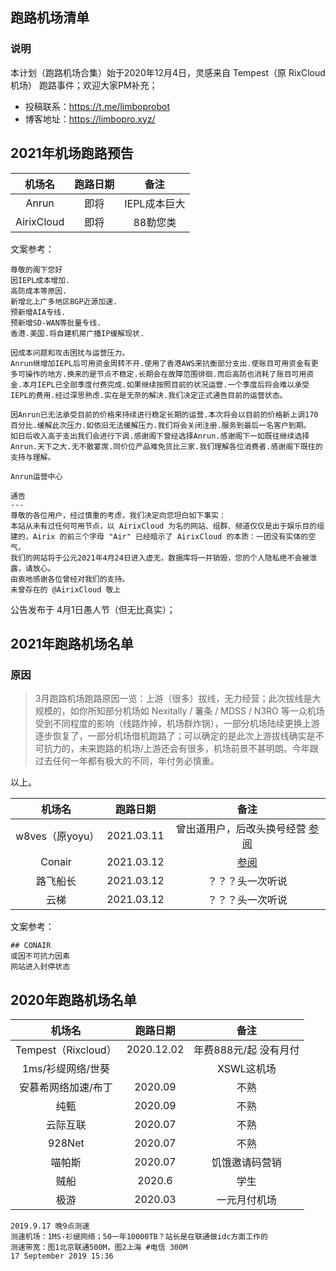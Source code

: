 ## 跑路机场清单
### 说明
本计划（跑路机场合集）始于2020年12月4日，灵感来自 Tempest（原 RixCloud 机场） 跑路事件；欢迎大家PM补充；

- 投稿联系：https://t.me/limboprobot
- 博客地址：https://limbopro.xyz/

## 2021年机场跑路预告


|   机场名   | 跑路日期 |     备注     |
| :--------: | :------: | :----------: |
|   Anrun    |   即将   | IEPL成本巨大 |
| AirixCloud |   即将   |   88勒您类   |


文案参考：

```
尊敬的阁下您好
因IEPL成本增加.
高防成本等原因.
新增北上广多地区BGP近源加速.
预新增AIA专线.
预新增SD-WAN等批量专线.
香港.美国.将自建机房广播IP缓解现状.

因成本问题和攻击困扰与运营压力。
Anrun继增加IEPL后可用资金周转不开.使用了香港AWS来抗衡部分支出.使账目可用资金有更多可操作的地方.换来的是节点不稳定.长期会在故障范围徘徊.而后高防也消耗了账目可用资金.本月IEPL已全部季度付费完成.如果继续按照目前的状况运营.一个季度后将会难以承受IEPL的费用.经过深思熟虑.实在是无奈的解决.我们决定正式通告目前的运营状态。

因Anrun已无法承受目前的价格来持续进行稳定长期的运营.本次将会以目前的价格新上调170百分比.缓解此次压力.如依旧无法缓解压力.我们将会关闭注册.服务到最后一名客户到期。
如日后收入高于支出我们会进行下调.感谢阁下曾经选择Anrun.感谢阁下一如既往继续选择Anrun.天下之大.无不散宴席.同价位产品难免货比三家.我们理解各位消费者.感谢阁下既往的支持与理解。

Anrun运营中心
```

```
通告
---
尊敬的各位用户，经过慎重的考虑，我们决定向您坦白如下事实：
本站从未有过任何可用节点，以 AirixCloud 为名的网站、组群、频道仅仅是出于娱乐目的组建的，Airix 的前三个字母 "Air" 已经暗示了 AirixCloud 的本质：一团没有实体的空气。
我们的网站将于公元2021年4月24日进入虚无，数据库将一并销毁，您的个人隐私绝不会被泄露，请放心。
由衷地感谢各位曾经对我们的支持。
未曾存在的 @AirixCloud 敬上
```

公告发布于 4月1日愚人节（但无比真实）；

## 2021年跑路机场名单
### 原因
> 3月跑路机场跑路原因一览：上游（很多）拔线，无力经营；此次拔线是大规模的，如你所知部分机场如 Nexitally / 薯条 / MDSS / N3RO 等一众机场受到不同程度的影响（线路炸掉，机场群炸锅），一部分机场陆续更换上游逐步恢复了，一部分机场借机跑路了；可以确定的是此次上游拔线确实是不可抗力的，未来跑路的机场/上游还会有很多，机场前景不甚明朗。今年跟过去任何一年都有极大的不同，年付务必慎重。

以上。

|     机场名      |  跑路日期  |                             备注                             |
| :-------------: | :--------: | :----------------------------------------------------------: |
| w8ves（原yoyu） | 2021.03.11 | 曾出道用户，后改头换号经营 [参阅](https://www.google.com/search?q=yoyu%E6%9C%BA%E5%9C%BA%E4%BA%8B%E4%BB%B6) |
|     Conair      | 2021.03.12 |            [参阅](https://t.me/QuanXApp/1189768)             |
|    路飞船长     | 2021.03.12 |                       ？？？头一次听说                       |
|      云梯       | 2021.03.12 |                       ？？？头一次听说                       |


文案参考：

```
## CONAIR
或因不可抗力因素
网站进入封停状态
```

## 2020年跑路机场名单

|       机场名        |  跑路日期  |         备注          |
| :-----------------: | :--------: | :-------------------: |
| Tempest（Rixcloud） | 2020.12.02 | 年费888元/起 没有月付 |
|  1ms/衫缇网络/世葵  |            |      XSWL这机场       |
| 安慕希网络加速/布丁 |  2020.09   |         不熟          |
|        纯甄         |  2020.09   |         不熟          |
|      云际互联       |  2020.07   |         不熟          |
|       928Net        |  2020.07   |         不熟          |
|       喵帕斯        |  2020.07   |    饥饿邀请码营销     |
|        贼船         |   2020.6   |         学生          |
|        极游         |  2020.03   |     一元月付机场      |

```
2019.9.17 晚9点测速
测速机场：1MS-衫缇网络；50一年10000TB？站长是在联通做idc方面工作的
测速带宽：图1北京联通500M，图2上海 #电信 300M
17 September 2019 15:36
```

